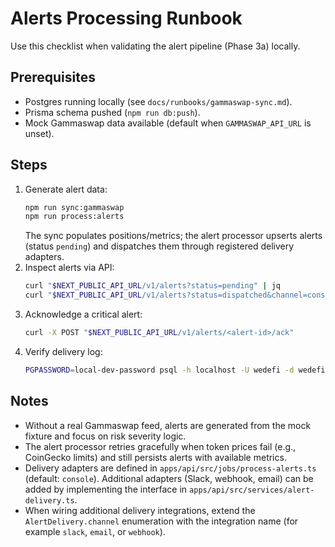 # Alerts Processing Runbook

Use this checklist when validating the alert pipeline (Phase 3a) locally.

## Prerequisites
- Postgres running locally (see `docs/runbooks/gammaswap-sync.md`).
- Prisma schema pushed (`npm run db:push`).
- Mock Gammaswap data available (default when `GAMMASWAP_API_URL` is unset).

## Steps
1. Generate alert data:
   ```bash
   npm run sync:gammaswap
   npm run process:alerts
   ```
   The sync populates positions/metrics; the alert processor upserts alerts (status `pending`) and dispatches them through registered delivery adapters.
2. Inspect alerts via API:
   ```bash
   curl "$NEXT_PUBLIC_API_URL/v1/alerts?status=pending" | jq
   curl "$NEXT_PUBLIC_API_URL/v1/alerts?status=dispatched&channel=console" | jq
   ```
3. Acknowledge a critical alert:
   ```bash
   curl -X POST "$NEXT_PUBLIC_API_URL/v1/alerts/<alert-id>/ack"
   ```
4. Verify delivery log:
   ```bash
   PGPASSWORD=local-dev-password psql -h localhost -U wedefi -d wedefi -c 'SELECT channel, metadata FROM "AlertDelivery" ORDER BY "createdAt" DESC LIMIT 5;'
   ```

## Notes
- Without a real Gammaswap feed, alerts are generated from the mock fixture and focus on risk severity logic.
- The alert processor retries gracefully when token prices fail (e.g., CoinGecko limits) and still persists alerts with available metrics.
- Delivery adapters are defined in `apps/api/src/jobs/process-alerts.ts` (default: `console`). Additional adapters (Slack, webhook, email) can be added by implementing the interface in `apps/api/src/services/alert-delivery.ts`.
- When wiring additional delivery integrations, extend the `AlertDelivery.channel` enumeration with the integration name (for example `slack`, `email`, or `webhook`).
